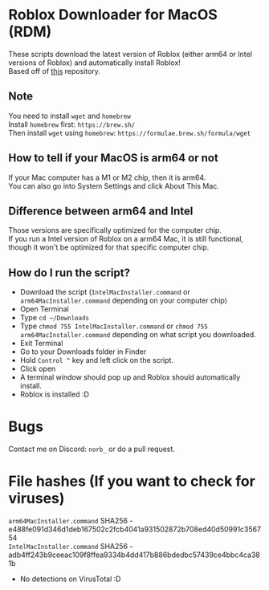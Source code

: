 # Roblox Downloader for MacOS (RDM)
These scripts download the latest version of Roblox (either arm64 or Intel versions of Roblox) and automatically install Roblox!\
Based off of [this](https://github.com/ImLoadingUuU/silicon-roblox-downloader) repository.

## Note
You need to install `wget` and `homebrew`\
Install `homebrew` first: `https://brew.sh/`\
Then install `wget` using `homebrew`: `https://formulae.brew.sh/formula/wget`

## How to tell if your MacOS is arm64 or not
If your Mac computer has a M1 or M2 chip, then it is arm64. \
You can also go into System Settings and click About This Mac.

## Difference between arm64 and Intel
Those versions are specifically optimized for the computer chip.\
If you run a Intel version of Roblox on a arm64 Mac, it is still functional, though it won't be optimized for that specific computer chip.

## How do I run the script?
- Download the script (`IntelMacInstaller.command` or `arm64MacInstaller.command` depending on your computer chip)
- Open Terminal
- Type `cd ~/Downloads`
- Type `chmod 755 IntelMacInstaller.command` or `chmod 755 arm64MacInstaller.command` depending on what script you downloaded.
- Exit Terminal
- Go to your Downloads folder in Finder
- Hold `Control ^` key and left click on the script.
- Click open
- A terminal window should pop up and Roblox should automatically install.
- Roblox is installed :D

# Bugs 
Contact me on Discord: `norb_` or do a pull request.

# File hashes (If you want to check for viruses)
`arm64MacInstaller.command` SHA256 - e488fe091d346d1deb167502c2fcb4041a931502872b708ed40d50991c356754\
`IntelMacInstaller.command` SHA256 - adb4ff243b9ceeac109f8ffea9334b4dd417b886bdedbc57439ce4bbc4ca381b
- No detections on VirusTotal :D
